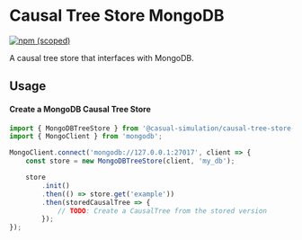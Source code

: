 # Causal Tree Store MongoDB

[![npm (scoped)](https://img.shields.io/npm/v/@casual-simulation/causal-tree-store-mongodb.svg)](https://www.npmjs.com/package/@casual-simulation/causal-tree-store-mongodb)

A causal tree store that interfaces with MongoDB.

## Usage

#### Create a MongoDB Causal Tree Store

```typescript
import { MongoDBTreeStore } from '@casual-simulation/causal-tree-store-mongodb';
import { MongoClient } from 'mongodb';

MongoClient.connect('mongodb://127.0.0.1:27017', client => {
    const store = new MongoDBTreeStore(client, 'my_db');

    store
        .init()
        .then(() => store.get('example'))
        .then(storedCausalTree => {
            // TODO: Create a CausalTree from the stored version
        });
});
```

